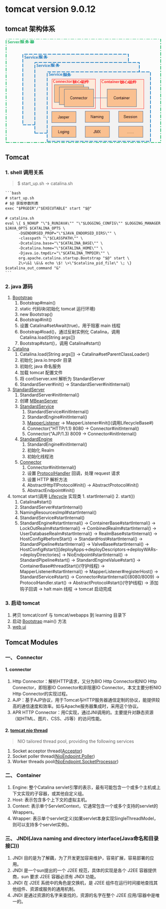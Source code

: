 # tomcat version 9.0.12
## tomcat 架构体系
![tomcat01 官网没有架构图...](../images/tomcat01.png)

## Tomcat
### 1. shell 调用关系
> $ start_up.sh -> catalina.sh
    
    ```bash
    # start_up.sh
    # $@ 获取参数列表
    exec "$PRGDIR"/"$EXECUTABLE" start "$@"
    
    # catalina.sh
    eval \{ $_NOHUP "\"$_RUNJAVA\"" "\"$LOGGING_CONFIG\"" $LOGGING_MANAGER $JAVA_OPTS $CATALINA_OPTS \
          -D$ENDORSED_PROP="\"$JAVA_ENDORSED_DIRS\"" \
          -classpath "\"$CLASSPATH\"" \
          -Dcatalina.base="\"$CATALINA_BASE\"" \
          -Dcatalina.home="\"$CATALINA_HOME\"" \
          -Djava.io.tmpdir="\"$CATALINA_TMPDIR\"" \
          org.apache.catalina.startup.Bootstrap "$@" start \
          2\>\&1 \&\& echo \$! \>\"$catalina_pid_file\" \; \} $catalina_out_command "&"
    ```
    
### 2. java 源码
1. [Bootstrap](./startup/Bootstrap.java)
    1. Bootstrap#main()
    2. static 代码块(初始化 tomcat 运行环境)
    3. new Bootstrap()
    4. Bootstrap#init()
    5. 设置 Catalina#setAwait(true)，用于阻塞 main 线程
    6. Bootstrap#load()，通过反射实例化 Catalina，调用 Catalina.load(String args[])
    7. Bootstrap#start()，调用 Catalina#start()
2. [Catalina](./startup/Catalina.java)
    1. Catalina.load(String args[]) -> Catalina#setParentClassLoader()
    2. 初始化 java.io.tmpdir 目录
    3. 初始化 java 命名服务
    4. 加载 tomcat 配置文件
    5. 将 conf/server.xml 解析为 StandardServer
    6. StandardServer#init() -> StandardServer#initInternal()
3. [StandardServer](./core/StandardServer.java)   
    1. StandardServer#initInternal()
    2. 创建 [MBeanServer](../../../javax/management/MBeanServer.java)
    3. [StandardService](./core/StandardService.java)
        1. StandardService#initInternal()
        2. StandardEngine#initInternal()
        3. [MapperListener](./mapper/MapperListener.java) -> MapperListener#init()(调用LifecycleBase#)
        4. Connector("HTTP/1.1) 8080 -> Connector#initInternal()
        5. Connector("AJP/1.3) 8009 -> Connector#initInternal()
    4. [StandardEngine](./core/StandardEngine.java)
        1. StandardEngine#initInternal()
        2. 初始化 Realm
        3. 初始化线程池
    5. [Connector](./connector/Connector.java)
        1. Connector#initInternal()
        2. 设置 [ProtocolHandler](../coyote/ProtocolHandler.java) 回调，处理 request 请求
        3. 设置 HTTP 解析方法
        4. AbstractHttp11Protocol#init() -> AbstractProtocol#init()
        5. AbstractEndpoint#init()
4. tomcat start(调用 [Lifecycle](Lifecycle.java) 实现类 1. startInternal() 2. start())
    1. Catalina#start()
    2. StandardServer#startInternal()
    3. NamingResourcesImpl#startInternal()
    4. StandardService#startInternal()
    5. StandardEngine#startInternal() -> ContainerBase#startInternal() -> LockOutRealm#startInternal() -> CombinedRealm#startInternal()
        -> UserDatabaseRealm#startInternal() -> RealmBase#startInternal() -> HostConfig#beforeStart() -> StandardHost#startInternal()
        -> StandardPipeline#startInternal() -> ValveBase#startInternal() -> HostConfig#start()[deployApps->deployDescriptors->deployWARs->deployDirectories] -> NioEndpoint#startInternal()
        -> StandardPipeline#start() -> StandardEngineValue#start() -> ContainerBase#threadStart()(守护线程) ->  MapperListener#startInternal()
        -> MapperListener#registerHost() -> StandardService#start() -> Connector#startInternal()(8080/8009) -> ProtocolHandler.start() -> AbstractProtocol#start()(守护线程)
        -> 添加钩子回调 -> halt main 线程 -> tomcat 启动完成
    
### 3. 启动 tomcat
1. 拷贝 tomcat/conf 与 tomcat/webapps 到 learning 目录下
2. 启动 [Bootstrap](./startup/Bootstrap.java) main() 方法
3. [web ui](http://localhost:8080/)


## Tomcat Modules
###  一、 Connector
#### 1. connector
1. Http Connector：解析HTTP请求，又分为BIO Http Connector和NIO Http Connector，即阻塞IO Connector和非阻塞IO Connector。本文主要分析NIO Http Connector的实现过程。
2. AJP：基于AJP协议，用于Tomcat与HTTP服务器通信定制的协议，能提供较高的通信速度和效率。如与Apache服务器集成时，采用这个协议。
3. APR HTTP Connector：用C实现，通过JNI调用的。主要提升对静态资源（如HTML、图片、CSS、JS等）的访问性能。

#### 2. [tomcat nio thread](../tomcat/util/net/NioEndpoint.java)
> NIO tailored thread pool, providing the following services
1. Socket acceptor thread([Acceptor](../tomcat/util/net/Acceptor.java))
2. Socket poller thread([NioEndpoint.Poller](../tomcat/util/net/NioEndpoint.java#Poller))
3. Worker threads pool([NioEndpoint.SocketProcessor](../tomcat/util/net/NioEndpoint.java#SocketProcessor))

### 二、 Container
1. Engine: 整个Catalina servlet引擎的表示，最有可能包含一个或多个主机或上下文实现的子容器，或其他自定义组。
2. Host: 表示包含多个上下文的虚拟主机。
3. Context: 表示单个ServletContext，它通常包含一个或多个支持的servlet的Wrappers。
4. Wrapper: 表示单个servlet定义(如果servlet本身实现SingleThreadModel，则可以支持多个servlet实例)。

### 三、 JNDI(Java naming and directory interface(Java命名和目录接口))
1. JNDI 目的是为了解藕，为了开发更加容易维护，容易扩展，容易部署的应用。 
2. JNDI 是一个sun提出的一个 J2EE 规范，具体的实现是各个 J2EE 容器提供商，sun 要求 J2EE 容器必须有 JNDI 功能。 
3. JNDI 在 J2EE 系统中的角色是交换机，是 J2EE 组件在运行时间接地查找其他组件、资源或服务的通用机制。 
4. JNDI 是通过资源的名字来查找的，资源的名字在整个 J2EE 应用/容器中是唯一的。 
